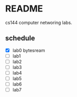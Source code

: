 # README
cs144 computer networing labs.

## schedule
- [x] lab0 bytesream
- [ ] lab1
- [ ] lab2
- [ ] lab3
- [ ] lab4
- [ ] lab5
- [ ] lab6
- [ ] lab7
